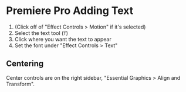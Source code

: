 # Premiere Pro Adding Text

1. (Click off of "Effect Controls > Motion" if it's selected)
2. Select the text tool (`T`)
3. Click where you want the text to appear
4. Set the font under "Effect Controls > Text"

## Centering

Center controls are on the right sidebar, "Essential Graphics > Align and Transform".